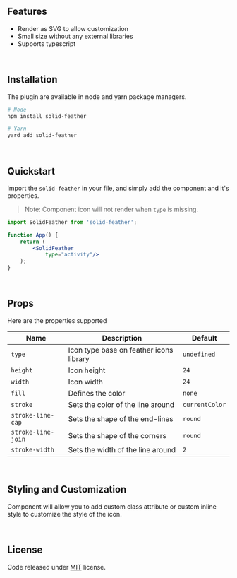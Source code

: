 ## Features
- Render as SVG to allow customization
- Small size without any external libraries
- Supports typescript

<br />

## Installation
The plugin are available in node and yarn package managers.

```bash
# Node
npm install solid-feather

# Yarn
yard add solid-feather
```

<br />

## Quickstart
Import the `solid-feather` in your file, and simply add the component and it's properties.

> Note: Component icon will not render when `type` is missing.

```jsx
import SolidFeather from 'solid-feather';

function App() {
    return (
        <SolidFeather
            type="activity"/>
    );
}
```

<br />

## Props
Here are the properties supported

| Name               | Description                             | Default        |
|--------------------|-----------------------------------------|----------------|
| `type`             | Icon type base on feather icons library | `undefined`    | 
| `height`           | Icon height                             | `24`           |
| `width`            | Icon width                              | `24`           |
| `fill`             | Defines the color                       | `none`         |
| `stroke`           | Sets the color of the line around       | `currentColor` |
| `stroke-line-cap`  | Sets the shape of the end-lines         | `round`        |
| `stroke-line-join` | Sets the shape of the corners           | `round`        |
| `stroke-width`     | Sets the width of the line around       | `2`            |

<br />

## Styling and Customization
Component will allow you to add custom class attribute or custom inline style to customize
the style of the icon.

<br />

## License
Code released under [MIT](https://github.com/jaoaustero/solid-feather/blob/main/LICENSE) license.